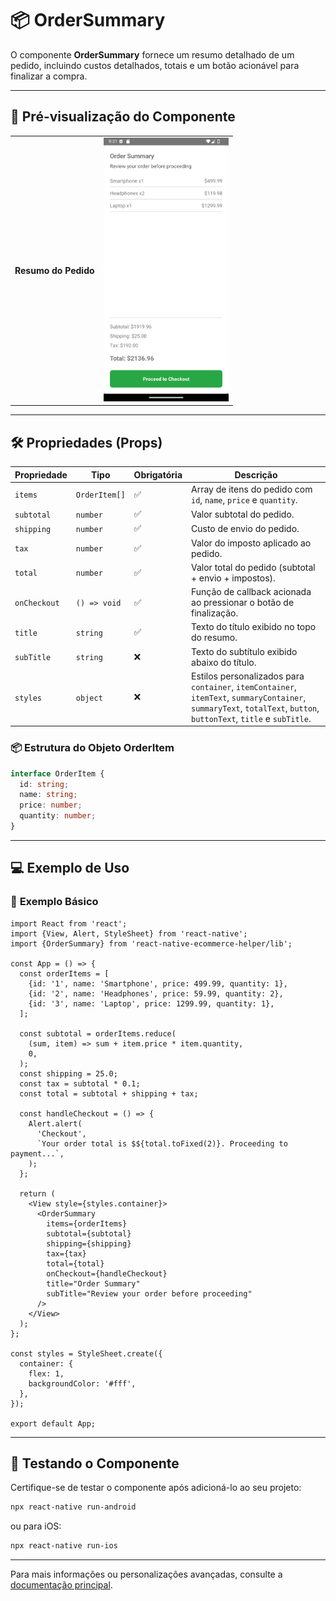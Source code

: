 # 📦 **OrderSummary**

O componente **OrderSummary** fornece um resumo detalhado de um pedido, incluindo custos detalhados, totais e um botão acionável para finalizar a compra.

---

## 📸 **Pré-visualização do Componente**

<table>
  <tr>
    <td><strong>Resumo do Pedido</strong></td>
    <td><img src="../../Images/OrderSummary.png" alt="OrderSummary" width="200"/></td>
  </tr>
</table>

---

## 🛠️ **Propriedades (Props)**

| Propriedade   | Tipo                             | Obrigatória | Descrição                                                      |
|---------------|----------------------------------|-------------|----------------------------------------------------------------|
| `items`       | `OrderItem[]`                    | ✅          | Array de itens do pedido com `id`, `name`, `price` e `quantity`.|
| `subtotal`    | `number`                         | ✅          | Valor subtotal do pedido.                                      |
| `shipping`    | `number`                         | ✅          | Custo de envio do pedido.                                      |
| `tax`         | `number`                         | ✅          | Valor do imposto aplicado ao pedido.                          |
| `total`       | `number`                         | ✅          | Valor total do pedido (subtotal + envio + impostos).           |
| `onCheckout`  | `() => void`                     | ✅          | Função de callback acionada ao pressionar o botão de finalização. |
| `title`       | `string`                         | ✅          | Texto do título exibido no topo do resumo.                     |
| `subTitle`    | `string`                         | ❌          | Texto do subtítulo exibido abaixo do título.                   |
| `styles`      | `object`                         | ❌          | Estilos personalizados para `container`, `itemContainer`, `itemText`, `summaryContainer`, `summaryText`, `totalText`, `button`, `buttonText`, `title` e `subTitle`. |

### 📦 **Estrutura do Objeto OrderItem**

```ts
interface OrderItem {
  id: string;
  name: string;
  price: number;
  quantity: number;
}
```

---

## 💻 **Exemplo de Uso**

### 📝 **Exemplo Básico**

```tsx
import React from 'react';
import {View, Alert, StyleSheet} from 'react-native';
import {OrderSummary} from 'react-native-ecommerce-helper/lib';

const App = () => {
  const orderItems = [
    {id: '1', name: 'Smartphone', price: 499.99, quantity: 1},
    {id: '2', name: 'Headphones', price: 59.99, quantity: 2},
    {id: '3', name: 'Laptop', price: 1299.99, quantity: 1},
  ];

  const subtotal = orderItems.reduce(
    (sum, item) => sum + item.price * item.quantity,
    0,
  );
  const shipping = 25.0;
  const tax = subtotal * 0.1;
  const total = subtotal + shipping + tax;

  const handleCheckout = () => {
    Alert.alert(
      'Checkout',
      `Your order total is $${total.toFixed(2)}. Proceeding to payment...`,
    );
  };

  return (
    <View style={styles.container}>
      <OrderSummary
        items={orderItems}
        subtotal={subtotal}
        shipping={shipping}
        tax={tax}
        total={total}
        onCheckout={handleCheckout}
        title="Order Summary"
        subTitle="Review your order before proceeding"
      />
    </View>
  );
};

const styles = StyleSheet.create({
  container: {
    flex: 1,
    backgroundColor: '#fff',
  },
});

export default App;
```

---

## 🧪 **Testando o Componente**

Certifique-se de testar o componente após adicioná-lo ao seu projeto:

```sh
npx react-native run-android
```

ou para iOS:

```sh
npx react-native run-ios
```

---

Para mais informações ou personalizações avançadas, consulte a [documentação principal](../../README.md).
